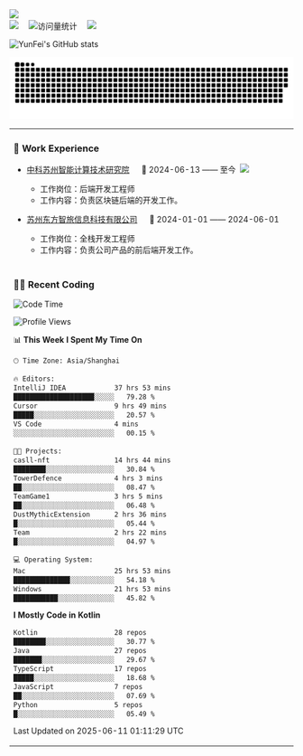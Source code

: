   <!-- dynamic typing effect 动态打字效果 -->
  <div>
    <a href="http://yunfei.plus">
      <img src="https://readme-typing-svg.demolab.com?font=Fira+Code&pause=1000&width=435&lines=console.log(%22Hello%2C%20World%22);祝您今天愉快!&center=true&size=27" />
    </a>
  </div>

  <div>
    <a href="http://yunfei.plus/"><img src="https://img.shields.io/badge/Website-博客-8c36db" /></a>&emsp;
    <!-- visitor -->
    <img src="https://komarev.com/ghpvc/?username=yunfeidog&label=Views&color=orange&style=flat" alt="访问量统计" />&emsp;
    <!-- wakatime -->    
    <a href="https://wakatime.com/@yunfeidog"><img src="https://wakatime.com/badge/user/42d0678c-368b-448b-9a77-5d21c5b55352.svg" /></a>
  </div>

![YunFei's GitHub stats](https://github-readme-stats.vercel.app/api?username=yunfeidog)

![snake](./dist/github-contribution-grid-snake.svg)


<table>

<tr><td>

### 🏢 Work Experience

<img align="right" width="88" src="https://cdn.jsdelivr.net/gh/yunfeidog/yunfeidog/assets/images/yuanze.png" />

- [中科苏州智能计算技术研究院](http://iict.ac.cn/sy) &emsp; 📌 2024-06-13 —— 至今

    - 工作岗位：后端开发工程师
    - 工作内容：负责区块链后端的开发工作。

- [苏州东方智旅信息科技有限公司](http://www.leyoobao.com/) &emsp; 📌 2024-01-01 —— 2024-06-01

    - 工作岗位：全栈开发工程师
    - 工作内容：负责公司产品的前后端开发工作。

</td></tr>

<tr><td>

### 👩‍💻 Recent Coding

<!--START_SECTION:waka-->
![Code Time](http://img.shields.io/badge/Code%20Time-3%2C142%20hrs%208%20mins-blue)

![Profile Views](http://img.shields.io/badge/Profile%20Views-0-blue)

📊 **This Week I Spent My Time On** 

```text
🕑︎ Time Zone: Asia/Shanghai

🔥 Editors: 
IntelliJ IDEA            37 hrs 53 mins      ████████████████████░░░░░   79.28 % 
Cursor                   9 hrs 49 mins       █████░░░░░░░░░░░░░░░░░░░░   20.57 % 
VS Code                  4 mins              ░░░░░░░░░░░░░░░░░░░░░░░░░   00.15 % 

🐱‍💻 Projects: 
casll-nft                14 hrs 44 mins      ████████░░░░░░░░░░░░░░░░░   30.84 % 
TowerDefence             4 hrs 3 mins        ██░░░░░░░░░░░░░░░░░░░░░░░   08.47 % 
TeamGame1                3 hrs 5 mins        ██░░░░░░░░░░░░░░░░░░░░░░░   06.48 % 
DustMythicExtension      2 hrs 36 mins       █░░░░░░░░░░░░░░░░░░░░░░░░   05.44 % 
Team                     2 hrs 22 mins       █░░░░░░░░░░░░░░░░░░░░░░░░   04.97 % 

💻 Operating System: 
Mac                      25 hrs 53 mins      ██████████████░░░░░░░░░░░   54.18 % 
Windows                  21 hrs 53 mins      ███████████░░░░░░░░░░░░░░   45.82 % 
```

**I Mostly Code in Kotlin** 

```text
Kotlin                   28 repos            ████████░░░░░░░░░░░░░░░░░   30.77 % 
Java                     27 repos            ███████░░░░░░░░░░░░░░░░░░   29.67 % 
TypeScript               17 repos            █████░░░░░░░░░░░░░░░░░░░░   18.68 % 
JavaScript               7 repos             ██░░░░░░░░░░░░░░░░░░░░░░░   07.69 % 
Python                   5 repos             █░░░░░░░░░░░░░░░░░░░░░░░░   05.49 % 
```




 Last Updated on 2025-06-11 01:11:29 UTC
<!--END_SECTION:waka-->

</td></tr>
<table>
